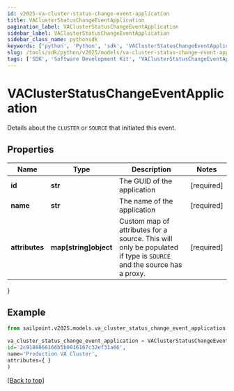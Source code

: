 ```yaml
---
id: v2025-va-cluster-status-change-event-application
title: VAClusterStatusChangeEventApplication
pagination_label: VAClusterStatusChangeEventApplication
sidebar_label: VAClusterStatusChangeEventApplication
sidebar_class_name: pythonsdk
keywords: ['python', 'Python', 'sdk', 'VAClusterStatusChangeEventApplication', 'V2025VAClusterStatusChangeEventApplication'] 
slug: /tools/sdk/python/v2025/models/va-cluster-status-change-event-application
tags: ['SDK', 'Software Development Kit', 'VAClusterStatusChangeEventApplication', 'V2025VAClusterStatusChangeEventApplication']
---
```


# VAClusterStatusChangeEventApplication

Details about the `CLUSTER` or `SOURCE` that initiated this event.

## Properties

Name | Type | Description | Notes
------------ | ------------- | ------------- | -------------
**id** | **str** | The GUID of the application | [required]
**name** | **str** | The name of the application | [required]
**attributes** | **map[string]object** | Custom map of attributes for a source.  This will only be populated if type is `SOURCE` and the source has a proxy. | [required]
}

## Example

```python
from sailpoint.v2025.models.va_cluster_status_change_event_application import VAClusterStatusChangeEventApplication

va_cluster_status_change_event_application = VAClusterStatusChangeEventApplication(
id='2c9180866166b5b0016167c32ef31a66',
name='Production VA Cluster',
attributes={ }
)

```
[[Back to top]](#) 

